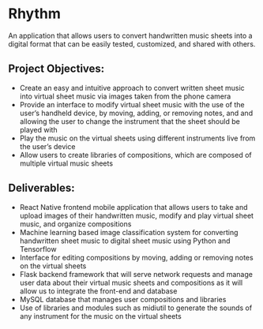 # Rhythm
An application that allows users to convert handwritten music sheets into a digital format that can be easily tested, customized, and shared with others.

## Project Objectives:
+ Create an easy and intuitive approach to convert written sheet music into virtual sheet music via images taken from the phone camera
+ Provide an interface to modify virtual sheet music with the use of the user’s handheld device, by moving, adding, or removing notes, and and allowing the user to change the instrument that the sheet should be played with
+ Play the music on the virtual sheets using different instruments live from the user’s device
+ Allow users to create libraries of compositions, which are composed of multiple virtual music sheets

## Deliverables: 
+ React Native frontend mobile application that allows users to take and upload images of their handwritten music, modify and play virtual sheet music, and organize compositions
+ Machine learning based image classification system for converting handwritten sheet music to digital sheet music using Python and Tensorflow
+ Interface for editing compositions by moving, adding or removing notes on the virtual sheets
+ Flask backend framework that will serve network requests and manage user data about their virtual music sheets and compositions as it will allow us to integrate the front-end and database
+ MySQL database that manages user compositions and libraries
+ Use of libraries and modules such as midiutil to generate the sounds of any instrument for the music on the virtual sheets

